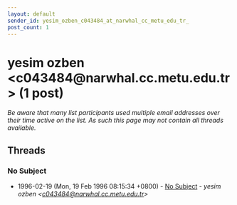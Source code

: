 ```yaml
---
layout: default
sender_id: yesim_ozben_c043484_at_narwhal_cc_metu_edu_tr_
post_count: 1
---
```


# yesim ozben <c043484<span>@</span>narwhal.cc.metu.edu.tr> (1 post)

_Be aware that many list participants used multiple email addresses over their time active on the list. As such this page may not contain all threads available._

## Threads

### No Subject
+ 1996-02-19 (Mon, 19 Feb 1996 08:15:34 +0800) - [No Subject](/archive/1996/02/285b6efe354cc7032f4f0a5dadf03327a9deec04fd697805c26885637e0c8909) - _yesim ozben \<c043484@narwhal.cc.metu.edu.tr\>_

